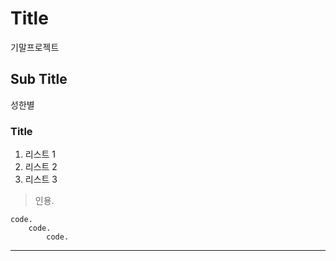 # Title
기말프로젝트
## Sub Title
성한별
### Title

1. 리스트 1
2. 리스트 2
3. 리스트 3

>인용.

```
code.
    code.
        code.
```

<hr>